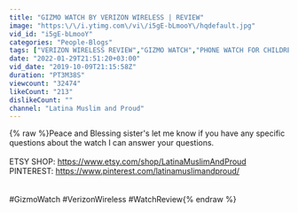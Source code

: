 ```yaml
---
title: "GIZMO WATCH BY VERIZON WIRELESS | REVIEW"
image: "https:\/\/i.ytimg.com\/vi\/i5gE-bLmooY\/hqdefault.jpg"
vid_id: "i5gE-bLmooY"
categories: "People-Blogs"
tags: ["VERIZON WIRELESS REVIEW","GIZMO WATCH","PHONE WATCH FOR CHILDREN"]
date: "2022-01-29T21:51:20+03:00"
vid_date: "2019-10-09T21:15:58Z"
duration: "PT3M38S"
viewcount: "32474"
likeCount: "213"
dislikeCount: ""
channel: "Latina Muslim and Proud"
---
```

{% raw %}Peace and Blessing sister's let me know if you have any specific questions about the watch I can answer your questions.<br /><br />ETSY SHOP: <a rel="nofollow" target="blank" href="https://www.etsy.com/shop/LatinaMuslimAndProud">https://www.etsy.com/shop/LatinaMuslimAndProud</a><br />PINTEREST: <a rel="nofollow" target="blank" href="https://www.pinterest.com/latinamuslimandproud/">https://www.pinterest.com/latinamuslimandproud/</a><br /><br /><br />#GizmoWatch #VerizonWireless #WatchReview{% endraw %}
